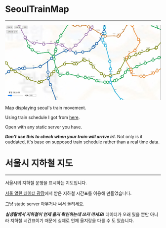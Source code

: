 # SeoulTrainMap
---
![screenshot](screenshot.jpg)

Map displaying seoul's train movement.

Using train schedule I got from [here](http://data.seoul.go.kr/dataList/OA-101/A/1/datasetView.do;jsessionid=70D4E336B03B380FC423BE6005731652.new_portal-svr-11).

Open with any static server you have.

***Don't use this to check when your train will arrive irl.*** Not only is it ouddated, it's base on supposed train schedule rather than a real time data.


# 서울시 지하철 지도
---

서울시의 지하철 운행을 표시하는 지도입니다.

[서울 열린 데이터 광장](http://data.seoul.go.kr/dataList/OA-101/A/1/datasetView.do;jsessionid=70D4E336B03B380FC423BE6005731652.new_portal-svr-11)에서 받은 지하철 시간표를 이용해 만들었습니다.

그냥 static server 아무거나 써서 돌리세요.

***실생활에서 지하철이 언제 올지 확인하는데 쓰지 마세요!*** 데이터가 오래 됬을 뿐만 아니라 지하철 시간표이기 때문에 실제로 언제 올지랑을 다를 수 도 있습니다.
